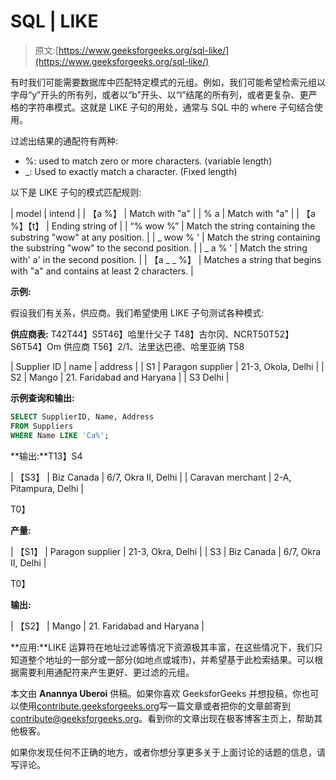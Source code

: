 # SQL | LIKE

> 原文:[https://www.geeksforgeeks.org/sql-like/](https://www.geeksforgeeks.org/sql-like/)

有时我们可能需要数据库中匹配特定模式的元组。例如，我们可能希望检索元组以字母“y”开头的所有列，或者以“b”开头、以“l”结尾的所有列，或者更复杂、更严格的字符串模式。这就是 LIKE 子句的用处，通常与 SQL 中的 where 子句结合使用。

过滤出结果的通配符有两种:

*   %: used to match zero or more characters. (variable length)
*   _: Used to exactly match a character. (Fixed length)

以下是 LIKE 子句的模式匹配规则:

| model | intend |
| 【a %】 | Match with "a" |
| % a | Match with "a" |
| 【a %】【t】 | Ending string of |
| “% wow %” | Match the string containing the substring "wow" at any position. |
| _ wow % ' | Match the string containing the substring "wow" to the second position. |
| _ a % ' | Match the string with' a' in the second position. |
| 【a _ _ %】 | Matches a string that begins with "a" and contains at least 2 characters. |

**示例:**

假设我们有关系，供应商。我们希望使用 LIKE 子句测试各种模式:

**供应商表:** T42T44】S5T46】哈里什父子 T48】古尔冈、NCRT50T52】S6T54】Om 供应商 T56】2/1、法里达巴德、哈里亚纳 T58

| Supplier ID | name | address |
| S1 | Paragon supplier | 21-3, Okola, Delhi |
| S2 | Mango | 21\. Faridabad and Haryana |
| S3 Delhi |

**示例查询和输出:**

```sql
SELECT SupplierID, Name, Address
FROM Suppliers
WHERE Name LIKE 'Ca%';

```

**输出:**T13】S4

| 【S3】 | Biz Canada | 6/7, Okra II, Delhi |
| Caravan merchant | 2-A, Pitampura, Delhi |

T0】

**产量:**

| 【S1】 | Paragon supplier | 21-3, Okra, Delhi |
| S3 | Biz Canada | 6/7, Okra II, Delhi |

T0】

**输出:**

| 【S2】 | Mango | 21\. Faridabad and Haryana |

**应用:**LIKE 运算符在地址过滤等情况下资源极其丰富，在这些情况下，我们只知道整个地址的一部分或一部分(如地点或城市)，并希望基于此检索结果。可以根据需要利用通配符来产生更好、更过滤的元组。

本文由 **Anannya Uberoi** 供稿。如果你喜欢 GeeksforGeeks 并想投稿，你也可以使用[contribute.geeksforgeeks.org](http://www.contribute.geeksforgeeks.org)写一篇文章或者把你的文章邮寄到 contribute@geeksforgeeks.org。看到你的文章出现在极客博客主页上，帮助其他极客。

如果你发现任何不正确的地方，或者你想分享更多关于上面讨论的话题的信息，请写评论。